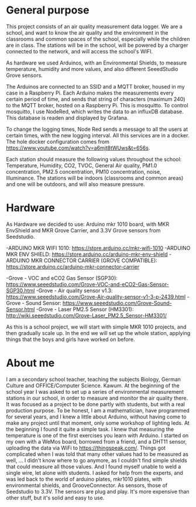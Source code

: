 # General purpose
This project consists of an air quality measurement data logger. We are a school, and want to know the air quality and the environment in the classrooms and common spaces of the school, especially while the children are in class. The stations will be in the school, will be powered by a charger connected to the network, and will access the school's WIFI.

As hardware we used Arduinos, with an Environmental Shields, to measure temperature, humidity and more values, and also different SeeedStudio Grove sensors.

The Arduinos are connected to an SSID and a MQTT broker, housed in my case in a Raspberry Pi. Each Arduino makes the measurements every certain period of time, and sends that string of characters (maximum 240) to the MQTT broker, hosted on a Raspberry Pi. This is  mosquitto. To control mosquitto, I use NodeRed, which writes the data to an influxDB database. This database is readen and displayed by Grafana.

To change the logging times, Node Red sends a message to all the users at certain times, with the new logging interval. All this services are in a docker. The hole docker configuration comes from https://www.youtube.com/watch?v=a6mjt8tWUws&t=656s.

Each station should measure the following values throughout the school: Temperature, Humidity, CO2, TVOC, General Air quality, PM1.0 concentration, PM2.5 concentration, PM10 concentration, noise, Illuminance. The stations will be indoors (classrooms and common areas) and one will be outdoors, and will also measure pressure. 

# Hardware
As Hardware we decided to use: Arduino mkr 1010 board, with MKR EnvShield and MKR Grove Carrier, and 3.3V Grove sensors from Seedstudio.

-ARDUINO MKR WIFI 1010: https://store.arduino.cc/mkr-wifi-1010
-ARDUINO MKR ENV SHIELD: https://store.arduino.cc/arduino-mkr-env-shield
-ARDUINO MKR CONNECTOR CARRIER (GROVE COMPATIBLE): https://store.arduino.cc/arduino-mkr-connector-carrier

-Grove - VOC and eCO2 Gas Sensor (SGP30): https://www.seeedstudio.com/Grove-VOC-and-eCO2-Gas-Sensor-SGP30.html
-Grove - Air quality sensor v1.3: https://www.seeedstudio.com/Grove-Air-quality-sensor-v1-3-p-2439.html
-Grove - Sound Sensor: https://www.seeedstudio.com/Grove-Sound-Sensor.html
-Grove - Laser PM2.5 Sensor (HM3301): http://wiki.seeedstudio.com/Grove-Laser_PM2.5_Sensor-HM3301/

As this is a school project, we will start with simple MKR 1010 projects, and then gradually scale up. In the end we will set up the whole station, applying things that the boys and girls have worked on before.

# About me
I am a secondary school teacher, teaching the subjects Biology, German Culture and OFFICE/Computer Science. Kawum. At the beginning of the school year I was asked to set up a series of environmental measurement stations in our school, in order to measure and monitor the air quality there. It was focused as a project to be done partly with students, but with a real production purpose. To be honest, I am a mathematician, have programmed for several years, and I knew a little about Arduino, without having come to make any project until that moment, only some workshop of lighting leds. At the beginning I found it quite a simple task. I knew that measuring the temperature is one of the first exercises you learn with Arduino. 
I started on my own with a WeMos board, borrowed from a friend, and a DHT11 sensor, uploading the data via WiFi to https://thingspeak.com/. Things got complicated when I was told that many other values had to be measured as well, ... I didn't know where to go anymore, as I couldn't find simple shields that could measure all those values. And I found myself unable to weld a single wire, let alone with students. I asked for help from the experts, and was led back to the world of arduino plates, mkr1010 plates, with environmental shields, and GrooveConnector. As sensors, those of Seedstudio to 3.3V. The sensors are plug and play. It's more expensive than other stuff, but it's solid and easy to use.

